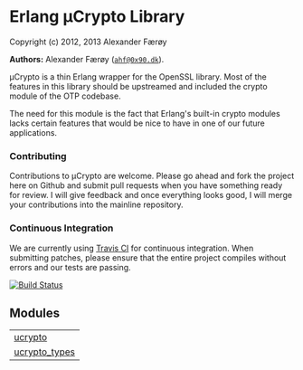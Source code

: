 

# Erlang µCrypto Library #

Copyright (c) 2012, 2013 Alexander Færøy


__Authors:__ Alexander Færøy ([`ahf@0x90.dk`](mailto:ahf@0x90.dk)).

µCrypto is a thin Erlang wrapper for the OpenSSL library. Most of the features
in this library should be upstreamed and included the crypto module of the OTP
codebase.

The need for this module is the fact that Erlang's built-in crypto modules
lacks certain features that would be nice to have in one of our future
applications.


### <a name="Contributing">Contributing</a> ###

Contributions to µCrypto are welcome. Please go ahead and fork the project here
on Github and submit pull requests when you have something ready for review. I
will give feedback and once everything looks good, I will merge your
contributions into the mainline repository.


### <a name="Continuous_Integration">Continuous Integration</a> ###

We are currently using [Travis CI](http://www.travis-ci.org/) for continuous
integration. When submitting patches, please ensure that the entire project
compiles without errors and our tests are passing.

[![Build Status](https://secure.travis-ci.org/ahf/erlang-ucrypto.png)](http://travis-ci.org/ahf/erlang-ucrypto)


## Modules ##


<table width="100%" border="0" summary="list of modules">
<tr><td><a href="https://github.com/ahf/erlang-ucrypto/blob/master/doc/ucrypto.md" class="module">ucrypto</a></td></tr>
<tr><td><a href="https://github.com/ahf/erlang-ucrypto/blob/master/doc/ucrypto_types.md" class="module">ucrypto_types</a></td></tr></table>

